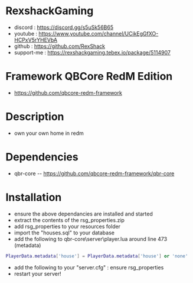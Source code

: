 # RexshackGaming
- discord : https://discord.gg/s5uSk56B65
- youtube : https://www.youtube.com/channel/UCikEgGfXO-HCPxV5rYHEVbA
- github : https://github.com/RexShack
- support-me : https://rexshackgaming.tebex.io/package/5114907

# Framework QBCore RedM Edition
- https://github.com/qbcore-redm-framework

# Description
- own your own home in redm

# Dependencies
- qbr-core -- https://github.com/qbcore-redm-framework/qbr-core

# Installation
- ensure the above dependancies are installed and started
- extract the contents of the rsg_properties.zip
- add rsg_properties to your resources folder
- import the "houses.sql" to your database
- add the following to qbr-core\server\player.lua around line 473 (metadata)

```lua
PlayerData.metadata['house'] = PlayerData.metadata['house'] or 'none'
```

- add the following to your "server.cfg" : ensure rsg_properties
- restart your server!